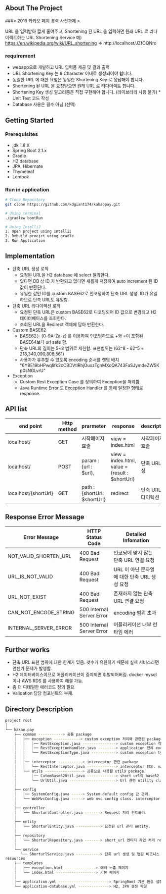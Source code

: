 
<!-- ABOUT THE PROJECT -->
## About The Project

###< 2019 카카오 페이 경력 사전과제 >

URL 을 입력받아 짧게 줄여주고, Shortening 된 URL 을 입력하면 원래 URL 로 리다이렉트하는 URL Shortening Service
 예) https://en.wikipedia.org/wiki/URL_shortening => http://localhost/JZfOQNro

### requirement
 * webapp으로 개발하고 URL 입력폼 제공 및 결과 출력
 * URL Shortening Key 는 8 Character 이내로 생성되어야 합니다.
 * 동일한 URL 에 대한 요청은 동일한 Shortening Key 로 응답해야 합니다.
 * Shortening 된 URL 을 요청받으면 원래 URL 로 리다이렉트 합니다.
 * Shortening Key 생성 알고리즘은 직접 구현해야 합니다. (라이브러리 사용 불가) * Unit Test 코드 작성
 * Database 사용은 필수 아님 (선택)
 
<!-- GETTING STARTED -->
## Getting Started

### Prerequisites

* jdk 1.8.X
* Spring Boot 2.1.x
* Gradle 
* H2 database
* JPA, Hibernate
* Thymeleaf
* Lombok

### Run in application

```sh
# Clone Repository
git clone https://github.com/kdgiant174/kakaopay.git

# Using terminal
./gradlew bootRun

# Using IntelliJ
1. Open project using IntelliJ
2. Rebuild proejct using gradle.
3. Run Application
```


## Implementation
* 단축 URL 생성 로직
    * 요청된 URL을 H2 database 에 select 질의한다.
    * 있다면 DB 상 ID 가 반환되고 없다면 새롭게 저장하여 auto increment 된 ID 값이 반환된다.
    * 유일한 값인 ID를 custom BASE62로 인코딩하여 단축 URL 생성. ID가 유일하므로 단축 URL도 유일함.
* 단축 URL 리다이렉션 로직
    * 요청된 단축 URL은 custom BASE62로 디코딩되어 ID 값으로 변경되고 H2 데이터베이스를 조회한다.
    * 조회된 URL을 Redirect 객체에 담아 반환한다.
* Custom BASE62
    * BASE62는 [0-9A-Za-z] 를 이용하여 인코딩하므로 +와 =이 포함된 BASE64보다 url safe 함.
    * 단축 URL의 길이는 5~8 범위로 제한함. 표현범위는 (62^8 - 62^5 = 218,340,090,808,561)
    * 사용자가 유추할 수 없도록 encoding 순서를 랜덤 배치 "6Y8E19bHPwqIifk2cCBDVtlRhjOuxzTgnMXoQA743FaSJymdeZW5Kp0sNGLvrU"
* Exception
    * Custom Rest Exception Case 를 정의하여 Exception을 처리함.
    * Java Runtime Error 도 Exception Handler 를 통해 일정한 형태로 response.

## API list
end point           | Http method | prarmeter             | response                     | description     |
|------------------ |------------ |-----------------------|------------------------------|-----------------|
localhost/          | GET         | 시작페이지 호출           | view = index.html            | 시작페이지 호출     |
localhost/          | POST        | param : {url : $url},  | view = index.html, value = {result : $shortUrl}            | 단축 URL 생성     |
localhost/{shortUrl}| GET         | path : {shortUrl: $shortUrl}     | redirect                     | 단축 URL 리다이렉션 |                                

## Response Error Message
Error Message                | HTTP Status Code          | Detailed Infomation                                  |
|------------------------------|---------------------------|------------------------------------------------|
NOT_VALID_SHORTEN_URL          | 400 Bad Request           | 인코딩에 맞지 않는 단축 URL 연결 요청
URL_IS_NOT_VALID           | 400 Bad Request           | URL 이 아닌 문자열에 대한 단축 URL 생성 요청        |
URL_NOT_EXIST          | 400 Bad Request           | 존재하지 않는 단축 URL 연결 요청         |
CAN_NOT_ENCODE_STRING | 500 Internal Server Error           | encoding 범위 초과               |
INTERNAL_SERVER_ERROR           | 500 Internal Server Error          | 어플리케이션 내부 런타임 에러| 

## Further works
* 단축 URL 표현 범위에 대한 한계가 있음. 갯수가 유한하기 때문에 실제 서비스라면 언젠가 문제가 발생함.
* H2 데이터베이스이므로 어플리케이션이 중지되면 휘발되어버림. docker mysql 이나 AWS RDS 를 사용하여 해결 가능.
* 좀 더 디테일한 에러코드 정의 필요.
* Validation 담당 컴포넌트의 부재.
    
## Directory Description

```bash
project root
│
└── kakao.pay
    ├── common -----------> 공통 package
    │   ├── exception ------------> custom exception 처리와 관련된 package
    │   │   │── RestException.java ---------------> custom exception 객체
    │   │   │── RestExceptionHandler.java --------> application 전체 exception 처리 handler
    │   │   └── RestExceptionType.java -----------> custom exception type 정의 (enum)
    │   │
    │   │── interceptor -----------> interceptor 관련 package
    │   │   └── RestInterceptor.java -------------> interceptor 정의. validation 담당.
    │   └── utils -----------------> 공통으로 사용될 utils package.
    │       │── CutomBase62Util.java -------------> short url의 base62 encoding decoding utility class.
    │       └── UrlUtil.java ---------------------> Url 관련 utility class.
    │
    ├── config
    │   │── SystemConfig.java -----> System default config 값 관리.
    │   └── WebMvcConfig.java -----> web mvc config class. interceptor register.
    │
    ├── controller
    │   └── ShorturlController.java -------> Request 처리 컨트롤러. 
    │
    ├── entity
    │   └── ShorturlEntity.java -----------> 요청된 url 관리 entity.
    │
    ├── repository
    │   └── ShorturlRepository.java -------> short_url 엔티티 작업 처리 respository.
    │
    └── service
       └── ShorturlService.java -----------> 단축 url 생성 및 맵핑 비즈니스 로직 구현 class
resources
    ├── templates
    │   ├── exception.html --------------> 에러 노출 페이지
    │   └── index.html ------------------> 기본 페이지
    │
    │── application.yml -----------------------> SpringBoot 기본 환경 설정 파일
    └── application-database.yml --------------> H2, JPA 설정 파일
```